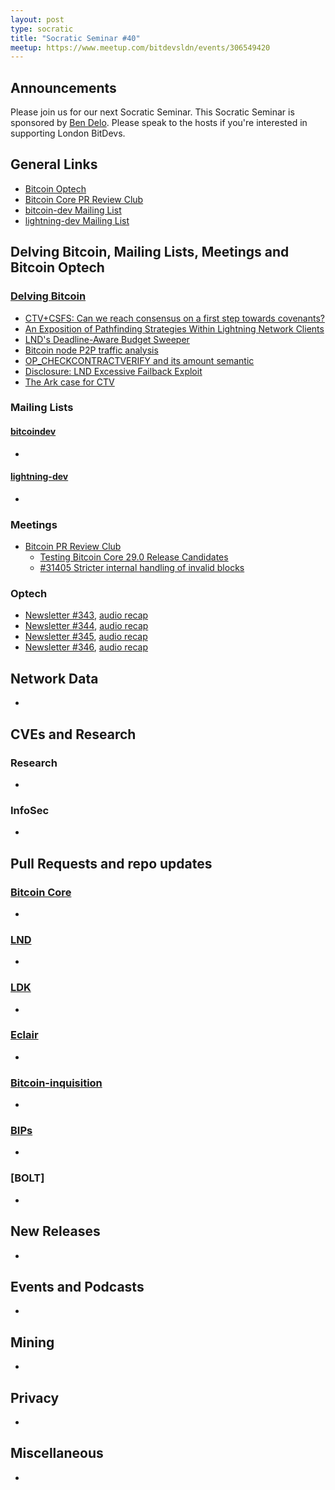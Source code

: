 ```yaml
---
layout: post
type: socratic
title: "Socratic Seminar #40"
meetup: https://www.meetup.com/bitdevsldn/events/306549420
---
```


## Announcements

Please join us for our next Socratic Seminar. This Socratic Seminar is sponsored by [Ben Delo](https://twitter.com/bendelo).
Please speak to the hosts if you're interested in supporting London BitDevs.

## General Links

* [Bitcoin Optech](https://bitcoinops.org)
* [Bitcoin Core PR Review Club](https://bitcoincore.reviews)
* [bitcoin-dev Mailing List](https://lists.linuxfoundation.org/pipermail/bitcoin-dev)
* [lightning-dev Mailing List](https://lists.linuxfoundation.org/pipermail/lightning-dev)

## Delving Bitcoin, Mailing Lists, Meetings and Bitcoin Optech
### [Delving Bitcoin](https://delvingbitcoin.org/)
- [CTV+CSFS: Can we reach consensus on a first step towards covenants?](https://delvingbitcoin.org/t/ctv-csfs-can-we-reach-consensus-on-a-first-step-towards-covenants/1509)
- [An Exposition of Pathfinding Strategies Within Lightning Network Clients](https://delvingbitcoin.org/t/an-exposition-of-pathfinding-strategies-within-lightning-network-clients/1500)
- [LND's Deadline-Aware Budget Sweeper](https://delvingbitcoin.org/t/lnds-deadline-aware-budget-sweeper/1512)
- [Bitcoin node P2P traffic analysis](https://delvingbitcoin.org/t/bitcoin-node-p2p-traffic-analysis/1490)
- [OP\_CHECKCONTRACTVERIFY and its amount semantic](https://delvingbitcoin.org/t/op-checkcontractverify-and-its-amount-semantic/1527)
- [Disclosure: LND Excessive Failback Exploit](https://delvingbitcoin.org/t/disclosure-lnd-excessive-failback-exploit/1493)
- [The Ark case for CTV](https://delvingbitcoin.org/t/the-ark-case-for-ctv/1528)

### Mailing Lists
#### [bitcoindev](https://groups.google.com/g/bitcoindev)
-

#### [lightning-dev](https://lists.linuxfoundation.org/pipermail/lightning-dev)
-

### Meetings
- [Bitcoin PR Review Club](https://bitcoincore.reviews)
  - [Testing Bitcoin Core 29.0 Release Candidates](https://bitcoincore.reviews/v29-rc-testing)
  - [#31405 Stricter internal handling of invalid blocks](https://bitcoincore.reviews/31405)

### Optech
- [Newsletter #343](https://bitcoinops.org/en/newsletters/2025/02/28/), [audio recap](https://bitcoinops.org/en/podcast/2025/03/04/)
- [Newsletter #344](https://bitcoinops.org/en/newsletters/2025/03/07/), [audio recap](https://bitcoinops.org/en/podcast/2025/03/11/)
- [Newsletter #345](https://bitcoinops.org/en/newsletters/2025/03/14/), [audio recap](https://bitcoinops.org/en/podcast/2025/03/18/)
- [Newsletter #346](https://bitcoinops.org/en/newsletters/2025/03/21/), [audio recap](https://bitcoinops.org/en/podcast/2025/03/25/)

## Network Data
-

## CVEs and Research
### Research
-

### InfoSec
-

## Pull Requests and repo updates
### [Bitcoin Core](https://github.com/bitcoin/bitcoin)
<!--- Link to query merged PRs since YYYY-MM-DD sorted by descending activity: https://github.com/bitcoin/bitcoin/pulls?page=1&q=is%3Apr+is%3Aclosed+merged%3A%3EYYYY-MM-DD+sort%3Acomments-desc -->
-


### [LND](https://github.com/lightningnetwork/lnd)
-

### [LDK](https://github.com/lightningdevkit/rust-lightning)
-

### [Eclair](https://github.com/ACINQ/eclair)
-

### [Bitcoin-inquisition](https://github.com/bitcoin-inquisition/bitcoin)
-

### [BIPs](https://github.com/bitcoin/bips)
-

### [BOLT]
-

## New Releases
-

## Events and Podcasts
-

## Mining
-

## Privacy
-

## Miscellaneous
-
